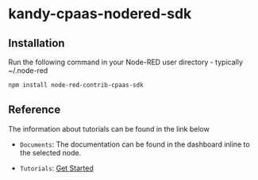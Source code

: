 # kandy-cpaas-nodered-sdk

## Installation

Run the following command in your Node-RED user directory - typically ~/.node-red

```bash
npm install node-red-contrib-cpaas-sdk
```

## Reference

The information about tutorials can be found in the link below

* `Documents`: The documentation can be found in the dashboard inline to the selected node.

* `Tutorials`:  [Get Started](https://Kandy-IO.github.io/kandy-cpaas-nodered-sdk/tutorials/?KANDY=Kandy&KANDYFQDN=https://oauth-cpaas.att.com#/GetStarted)
